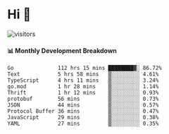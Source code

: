 # Hi 👋
 
![visitors](https://visitor-badge.glitch.me/badge?page_id=sorcererxw.sorcererx)

#### 📊 Monthly Development Breakdown

<!--START_SECTION:waka-->
```text
Go              112 hrs 15 mins ████████▓░ 86.72%
Text            5 hrs 58 mins   ▒░░░░░░░░░ 4.61%
TypeScript      4 hrs 11 mins   ▒░░░░░░░░░ 3.24%
go.mod          1 hr 28 mins    ▒░░░░░░░░░ 1.14%
Thrift          1 hr 12 mins    ▒░░░░░░░░░ 0.93%
protobuf        56 mins         ▒░░░░░░░░░ 0.73%
JSON            44 mins         ▒░░░░░░░░░ 0.57%
Protocol Buffer 36 mins         ▒░░░░░░░░░ 0.47%
JavaScript      29 mins         ▒░░░░░░░░░ 0.38%
YAML            27 mins         ▒░░░░░░░░░ 0.35%
```
<!--END_SECTION:waka-->
